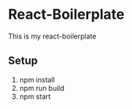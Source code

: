 # React-Boilerplate
This is my react-boilerplate
## Setup
1. npm install
2. npm run build
3. npm start
